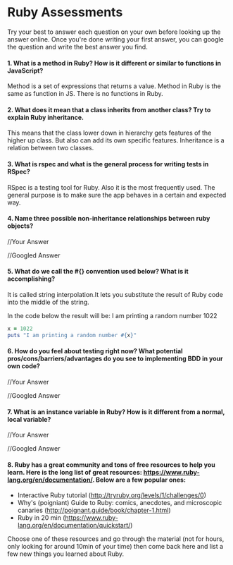 # Ruby Assessments

Try your best to answer each question on your own before looking up the answer online. Once you're done writing your first answer, you can google the question and write the best answer you find.


#### 1. What is a method in Ruby? How is it different or similar to functions in JavaScript?
Method is a set of expressions that returns a value.
Method in Ruby is the same as function in JS. There is no functions in Ruby.

#### 2. What does it mean that a class inherits from another class? Try to explain Ruby inheritance. 
This means that the class lower down in hierarchy gets features of the higher up class. But also can add its own specific features.
Inheritance is a relation between two classes.

#### 3. What is rspec and what is the general process for writing tests in RSpec?
RSpec is a testing tool for Ruby. Also it is the most frequently used.
The general purpose is to make sure the app behaves in a certain and expected way.

#### 4. Name three possible non-inheritance relationships between ruby objects? 

//Your Answer

//Googled Answer


#### 5. What do we call the #{} convention used below? What is it accomplishing?
It is called string interpolation.It lets you substitute the result of Ruby code into the middle of the string.

In the code below the result will be:
I am printing a random number 1022
```ruby
x = 1022
puts "I am printing a random number #{x}"
```

#### 6. How do you feel about testing right now? What potential pros/cons/barriers/advantages do you see to implementing BDD in your own code?

//Your Answer

//Googled Answer


#### 7. What is an instance variable in Ruby? How is it different from a normal, local variable?

//Your Answer

//Googled Answer

#### 8. Ruby has a great community and tons of free resources to help you learn. Here is the long list of great resources: https://www.ruby-lang.org/en/documentation/. Below are a few popular ones:
- Interactive Ruby tutorial (http://tryruby.org/levels/1/challenges/0)
- Why's (poigniant) Guide to Ruby: comics, anecdotes, and microscopic canaries (http://poignant.guide/book/chapter-1.html)
- Ruby in 20 min (https://www.ruby-lang.org/en/documentation/quickstart/)


Choose one of these resources and go through the material (not for hours, only looking for around 10min of your time) then come back here and list a few new things you learned about Ruby.
